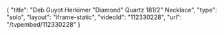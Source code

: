 {
    "title": "Deb Guyot Herkimer \"Diamond\" Quartz 181\/2\" Necklace",
    "type": "solo",
    "layout": "iframe-static",
    "videoId": "112330228",
    "url": "\/tvpembed\/112330228"
}